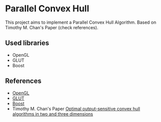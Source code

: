 Parallel Convex Hull
===================================

This project aims to implement a Parallel Convex Hull Algorithm.
Based on Timothy M. Chan's Paper (check references).

Used libraries
-------------------

  * OpenGL
  * GLUT
  * Boost


References
----------

  * [OpenGL][1]
  * [GLUT][2]
  * [Boost][3]
  * Timothy M. Chan's Paper [Optimal output-sensitive convex hull algorithms in two and three dimensions][4]

[1]: http://www.opengl.org/
[2]: http://www.opengl.org/resources/libraries/glut/
[3]: http://www.boost.org/
[4]: http://www.cs.uwaterloo.ca/~tmchan/conv23d.ps.gz
